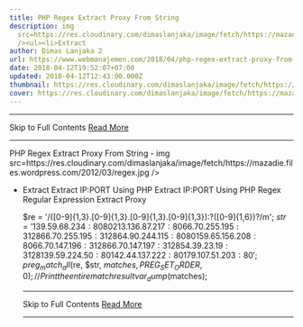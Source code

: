 ```yaml
---
title: PHP Regex Extract Proxy From String
description: img
  src=https://res.cloudinary.com/dimaslanjaka/image/fetch/https://mazadie.files.wordpress.com/2012/03/regex.jpg
  /><ul><li>Extract
author: Dimas Lanjaka 2
url: https://www.webmanajemen.com/2018/04/php-regex-extract-proxy-from-string.html
date: 2018-04-12T19:52:07+07:00
updated: 2018-04-12T12:43:00.000Z
thumbnail: https://res.cloudinary.com/dimaslanjaka/image/fetch/https://mazadie.files.wordpress.com/2012/03/regex.jpg
cover: https://res.cloudinary.com/dimaslanjaka/image/fetch/https://mazadie.files.wordpress.com/2012/03/regex.jpg
---
```


<hr/> Skip to Full Contents <a href="https://www.webmanajemen.com/2018/04/php-regex-extract-proxy-from-string.html" rel="follow" class="button" id="read-more">Read More</a> <hr/> PHP Regex Extract Proxy From String - img src=https://res.cloudinary.com/dimaslanjaka/image/fetch/https://mazadie.files.wordpress.com/2012/03/regex.jpg /><ul><li>Extract Extract IP:PORT Using PHP
Extract IP:PORT Using PHP Regex
Regular Expression Extract Proxy
 
$re = '/([0-9]{1,3}\.[0-9]{1,3}\.[0-9]{1,3}\.[0-9]{1,3}):?([0-9]{1,6})?/m';
$str = '139.59.68.234:8080
213.136.87.217:80
66.70.255.195:3128
66.70.255.195:3128
64.90.244.115:8080
159.65.156.208:80
66.70.147.196:3128
66.70.147.197:3128
54.39.23.19:3128
139.59.224.50:80
142.44.137.222:80
179.107.51.203:80';
preg_match_all($re, $str, $matches, PREG_SET_ORDER, 0);
// Print the entire match result
var_dump($matches); <hr/> Skip to Full Contents <a href="https://www.webmanajemen.com/2018/04/php-regex-extract-proxy-from-string.html" rel="follow" class="button" id="read-more">Read More</a> <hr/>